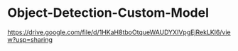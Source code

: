 # Object-Detection-Custom-Model

https://drive.google.com/file/d/1HKaH8tboOtqueWAUDYXIVpgEjRekLKl6/view?usp=sharing
